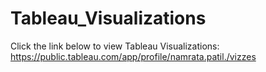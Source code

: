 # Tableau_Visualizations
Click the link below to view Tableau Visualizations: https://public.tableau.com/app/profile/namrata.patil./vizzes 

